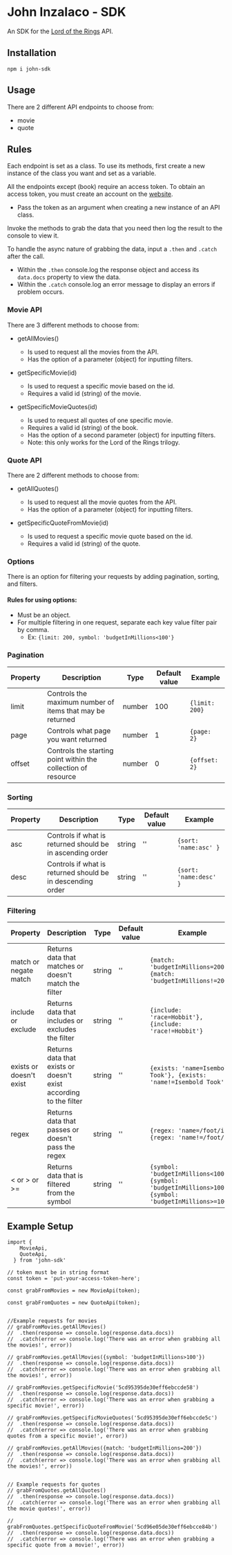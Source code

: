# John Inzalaco - SDK

An SDK for the [Lord of the Rings](https://the-one-api.dev/) API.

## Installation

```
npm i john-sdk
```

## Usage

There are 2 different API endpoints to choose from:

- movie
- quote

## Rules

Each endpoint is set as a class. To use its methods, first create a new instance of the class you want and set as a variable.

All the endpoints except (book) require an access token. To obtain an access token, you must create an account on the [website](https://the-one-api.dev/).

- Pass the token as an argument when creating a new instance of an API class.

Invoke the methods to grab the data that you need then log the result to the console to view it.

To handle the async nature of grabbing the data, input a `.then` and `.catch` after the call.

- Within the `.then` console.log the response object and access its `data.docs` property to view the data.
- Within the `.catch` console.log an error message to display an errors if problem occurs.

### Movie API

There are 3 different methods to choose from:

- getAllMovies()

  - Is used to request all the movies from the API.
  - Has the option of a parameter (object) for inputting filters.

- getSpecificMovie(id)

  - Is used to request a specific movie based on the id.
  - Requires a valid id (string) of the movie.

- getSpecificMovieQuotes(id)
  - Is used to request all quotes of one specific movie.
  - Requires a valid id (string) of the book.
  - Has the option of a second parameter (object) for inputting filters.
  - Note: this only works for the Lord of the Rings trilogy.

### Quote API

There are 2 different methods to choose from:

- getAllQuotes()

  - Is used to request all the movie quotes from the API.
  - Has the option of a parameter (object) for inputting filters.

- getSpecificQuoteFromMovie(id)
  - Is used to request a specific movie quote based on the id.
  - Requires a valid id (string) of the quote.

### Options

There is an option for filtering your requests by adding pagination, sorting, and filters.

#### Rules for using options:

- Must be an object.
- For multiple filtering in one request, separate each key value filter pair by comma.
  - Ex: `{limit: 200, symbol: 'budgetInMillions<100'}`

### Pagination

| Property | Description                                                   | Type   | Default value | Example        |
| -------- | ------------------------------------------------------------- | ------ | ------------- | -------------- |
| limit    | Controls the maximum number of items that may be returned     | number | 100           | `{limit: 200}` |
| page     | Controls what page you want returned                          | number | 1             | `{page: 2}`    |
| offset   | Controls the starting point within the collection of resource | number | 0             | `{offset: 2}`  |

### Sorting

| Property | Description                                                | Type   | Default value | Example                |
| -------- | ---------------------------------------------------------- | ------ | ------------- | ---------------------- |
| asc      | Controls if what is returned should be in ascending order  | string | ''            | `{sort: 'name:asc' }`  |
| desc     | Controls if what is returned should be in descending order | string | ''            | `{sort: 'name:desc' }` |

### Filtering

| Property                | Description                                                       | Type   | Default value | Example                                                                                                 |
| ----------------------- | ----------------------------------------------------------------- | ------ | ------------- | ------------------------------------------------------------------------------------------------------- |
| match or negate match   | Returns data that matches or doesn't match the filter             | string | ''            | `{match: 'budgetInMillions=200'}, {match: 'budgetInMillions!=200'}`                                     |
| include or exclude      | Returns data that includes or excludes the filter                 | string | ''            | `{include: 'race=Hobbit'}, {include: 'race!=Hobbit'}`                                                   |
| exists or doesn't exist | Returns data that exists or doesn't exist according to the filter | string | ''            | `{exists: 'name=Isembold Took'}, {exists: 'name!=Isembold Took'}`                                       |
| regex                   | Returns data that passes or doesn't pass the regex                | string | ''            | `{regex: 'name=/foot/i'}, {regex: 'name!=/foot/i'}`                                                     |
| < or > or >=            | Returns data that is filtered from the symbol                     | string | ''            | `{symbol: 'budgetInMillions<100'}, {symbol: 'budgetInMillions>100'}, {symbol: 'budgetInMillions>=100'}` |

## Example Setup

```
import {
	MovieApi,
	QuoteApi,
  } from 'john-sdk'

// token must be in string format
const token = 'put-your-access-token-here';

const grabFromMovies = new MovieApi(token);

const grabFromQuotes = new QuoteApi(token);


//Example requests for movies
// grabFromMovies.getAllMovies()
// 	.then(response => console.log(response.data.docs))
// 	.catch(error => console.log('There was an error when grabbing all the movies!', error))

// grabFromMovies.getAllMovies({symbol: 'budgetInMillions>100'})
// 	.then(response => console.log(response.data.docs))
// 	.catch(error => console.log('There was an error when grabbing all the movies!', error))

// grabFromMovies.getSpecificMovie('5cd95395de30eff6ebccde58')
// 	.then(response => console.log(response.data.docs))
// 	.catch(error => console.log('There was an error when grabbing a specific movie!', error))

// grabFromMovies.getSpecificMovieQuotes('5cd95395de30eff6ebccde5c')
// 	.then(response => console.log(response.data.docs))
// 	.catch(error => console.log('There was an error when grabbing quotes from a specific movie!', error))

// grabFromMovies.getAllMovies({match: 'budgetInMillions=200'})
// 	.then(response => console.log(response.data.docs))
// 	.catch(error => console.log('There was an error when grabbing all the movies!', error))


// Example requests for quotes
// grabFromQuotes.getAllQuotes()
// 	.then(response => console.log(response.data.docs))
// 	.catch(error => console.log('There was an error when grabbing all the movie quotes!', error))

// grabFromQuotes.getSpecificQuoteFromMovie('5cd96e05de30eff6ebcce84b')
// 	.then(response => console.log(response.data.docs))
// 	.catch(error => console.log('There was an error when grabbing a specific quote from a movie!', error))
```

